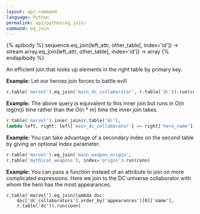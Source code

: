 ```yaml
---
layout: api-command 
language: Python
permalink: api/python/eq_join/
command: eq_join
---
```


{% apibody %}
sequence.eq_join(left_attr, other_table[, index='id']) → stream
array.eq_join(left_attr, other_table[, index='id']) → array
{% endapibody %}

An efficient join that looks up elements in the right table by primary key.

__Example:__ Let our heroes join forces to battle evil!

```py
r.table('marvel').eq_join('main_dc_collaborator', r.table('dc')).run(conn)
```


__Example:__ The above query is equivalent to this inner join but runs in O(n log(m))
time rather than the O(n * m) time the inner join takes.

```py
r.table('marvel').inner_join(r.table('dc'),
lambda left, right: left['main_dc_collaborator'] == right['hero_name']).run(conn)
```


__Example:__ You can take advantage of a secondary index on the second table by giving
an optional index parameter.

```py
r.table('marvel').eq_join('main_weapon_origin',
r.table('mythical_weapons'), index='origin').run(conn)
```


__Example:__ You can pass a function instead of an attribute to join on more
complicated expressions. Here we join to the DC universe collaborator with whom the hero
has the most appearances.

```
r.table('marvel').eq_join(lambda doc:
    doc['dc_collaborators'].order_by('appearances')[0]['name'],
    r.table('dc')).run(conn)
```
